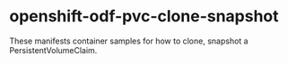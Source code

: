 # openshift-odf-pvc-clone-snapshot

These manifests container samples for how to clone, snapshot a PersistentVolumeClaim.
